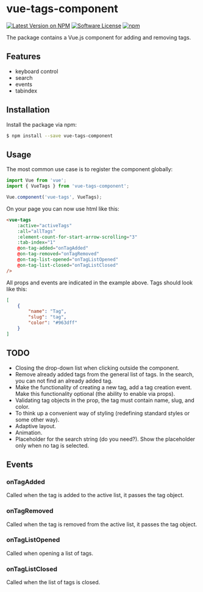 # vue-tags-component

[![Latest Version on NPM](https://img.shields.io/npm/v/vue-tags-component.svg?style=flat-square)](https://npmjs.com/package/vue-tags-component)
[![Software License](https://img.shields.io/badge/license-MIT-brightgreen.svg?style=flat-square)](LICENSE.md)
[![npm](https://img.shields.io/npm/dt/vue-tags-component.svg?style=flat-square)](https://www.npmjs.com/package/vue-tags-component)

The package contains a Vue.js component for adding and removing tags.

## Features

- keyboard control
- search
- events
- tabindex

## Installation

Install the package via npm:

```sh
$ npm install --save vue-tags-component
```

## Usage

The most common use case is to register the component globally:

```js
import Vue from 'vue';
import { VueTags } from 'vue-tags-component';

Vue.component('vue-tags', VueTags);
```

On your page you can now use html like this:

```html
<vue-tags
    :active="activeTags"
    :all="allTags"
    :element-count-for-start-arrow-scrolling="3"
    :tab-index="1"
    @on-tag-added="onTagAdded"
    @on-tag-removed="onTagRemoved"
    @on-tag-list-opened="onTagListOpened"
    @on-tag-list-closed="onTagListClosed"
/>
```

All props and events are indicated in the example above. Tags should look like this:

```json
[
    {
        "name": "Tag",
        "slug": "tag",
        "color": "#963dff"
    }
]
```

## TODO

- Closing the drop-down list when clicking outside the component.
- Remove already added tags from the general list of tags. In the search, you can not find an already added tag.
- Make the functionality of creating a new tag, add a tag creation event. Make this functionality optional (the ability to enable via props).
- Validating tag objects in the prop, the tag must contain name, slug, and color.
- To think up a convenient way of styling (redefining standard styles or some other way).
- Adaptive layout.
- Animation.
- Placeholder for the search string (do you need?). Show the placeholder only when no tag is selected.

## Events

### onTagAdded

Called when the tag is added to the active list, it passes the tag object.

### onTagRemoved

Called when the tag is removed from the active list, it passes the tag object.

### onTagListOpened

Called when opening a list of tags.

### onTagListClosed

Called when the list of tags is closed.
